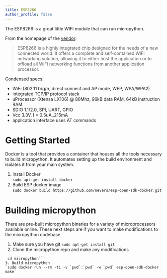 ```yaml
---
title: ESP8266
author_profile: false
---
```


The ESP8266 is a great little WIFI module that can run micropython.

From the homepage of the [vendor](https://espressif.com/en/products/esp8266/):

> ESP8266 is a highly integrated chip designed for the needs of a new connected world. It offers a complete and self-contained WiFi networking solution, allowing it to either host the application or to offload all WiFi networking functions from another application processor.

Condensed specs:

* WiFi (802.11 b/g/n, direct connect and AP mode, WEP, WPA/WPA2)
* integrated TCP/IP protocol stack
* uProcessor (Xtensa LX106) @ 80Mhz, 96kB data RAM, 64kB instruction RAM
* SDIO 1.1/2.0, SPI, UART, GPIO
* Vcc 3.3V, I = 0.5uA..215mA
* application interface uses AT commands

# Getting Started

Docker is a tool that provides a container that houses all the tools necessary to build micropython. It automates setting up the build environment and isolates it from your main system.

1. Install Docker  
  `sudo apt-get install docker`
2. Build ESP docker image  
  `sudo docker build https://github.com/nevers/esp-open-sdk-docker.git`

# Building micropython

There are pre-built micropython binaries for a variety of microprocessors available online. These next steps are if you want to make modifications to the micropython codebase.
1. Make sure you have git
  `sudo apt-get install git`
2. Clone the micropython repo and make any modifications
  ```git clone git@github.com:micropython/micropython.git  
   cd micropython```
3. Build micropython
  `sudo docker run --rm -ti -v `pwd`:`pwd` -w `pwd` esp-open-sdk-docker make`
  
  

